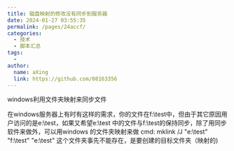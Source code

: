 ```yaml
---
title: 磁盘映射的修改没有同步到服务器
date: 2024-01-27 03:55:35
permalink: /pages/24accf/
categories:
  - 技术
  - 脚本汇总
tags:
  - 
author: 
  name: aXing
  link: https://github.com/08163356
---
```





windows利用文件夹映射来同步文件

在windows服务器上有时有这样的需求，你的文件在f:\test中，但由于其它原因用户访问的是e:\test，如果又希望e:\test 中的文件与f:\test的保持同步，除了用同步软件来做外，可以用windows 的文件夹映射来做
cmd:
mklink /J "e:\test" "f:\test" 
"e:\test" 这个文件夹事先不能存在，是要创建的目标文件夹（映射的)

